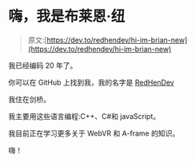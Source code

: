 # 嗨，我是布莱恩·纽

> 原文:[https://dev.to/redhendev/hi-im-brian-new](https://dev.to/redhendev/hi-im-brian-new)

我已经编码 20 年了。

你可以在 GitHub 上找到我，我的名字是 [RedHenDev](https://github.com/RedHenDev)

我住在剑桥。

我主要用这些语言编程:C++、C#和 javaScript。

我目前正在学习更多关于 WebVR 和 A-frame 的知识。

嗨！